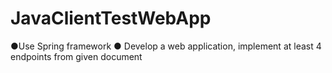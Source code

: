 # JavaClientTestWebApp
●Use Spring framework   ● Develop a web application, implement at least 4 endpoints from given document 

